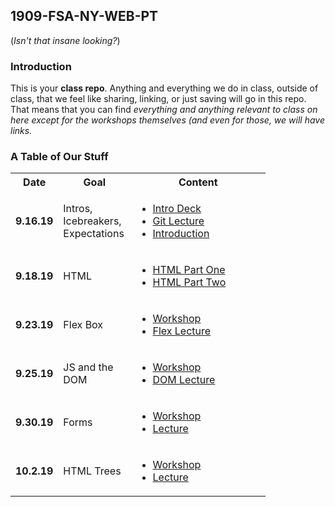 ## 1909-FSA-NY-WEB-PT

(_Isn't that insane looking?_)

### Introduction

This is your **class repo**. Anything and everything we do in class, outside of class, that we feel like sharing, linking, or just saving will go in this repo. That means that you can find _everything and anything relevant to class on here except for the workshops themselves (and even for those, we will have links._

### A Table of Our Stuff

<table>
    <tr>
        <th style="width: 60px;"> Date </th>
        <th style="width: 100px; max-width: 100px"> Goal </th>
        <th style="width: 200px;"> Content </th>
    </tr>
    <tr>
        <td><b>9.16.19</b></td>
        <td> Intros, Icebreakers, Expectations </td>
        <td>
            <ul>
                <li>
                    <a href="https://drive.google.com/open?id=1xbrVsx8h87KnHjtaOBteZVSjDk282E4h">Intro Deck</a>
                </li>
                <li>
                    <a href="https://youtu.be/bsaQK-DhYMM">Git Lecture</a>
                </li>
                <li>
                     <a href="https://youtu.be/vs1d7iA-lmE">Introduction</a>
                </li>
            </ul>
        </td>
    </tr>
    <tr>
        <td><b>9.18.19</b></td>
        <td> HTML </td>
        <td>
            <ul>
              <li>
                    <a href="https://www.youtube.com/watch?v=pPDn7ZzHRWM">HTML Part One</a>
                </li>
                <li>
                    <a href="https://www.youtube.com/watch?v=mcNXLlEB8ew">HTML Part Two</a>
                </li>
            </ul>
        </td>
    </tr>
    <tr>
        <td><b>9.23.19</b></td>
        <td> Flex Box </td>
        <td>
            <ul>
                <li>
                    <a href="https://learn.fullstackacademy.com/workshop/5d21e8b17e342a0004519c40/content/5d24f1f78d25e100040ecc17/text">Workshop</a>
                </li>
                <li>
                     <a href="https://youtu.be/zgSTaWU7010">Flex Lecture</a>
                </li>
            </ul>
        </td>
    </tr>
    <tr>
        <td><b>9.25.19</b></td>
        <td> JS and the DOM </td>
        <td>
            <ul>
                <li>
                    <a href="https://learn.fullstackacademy.com/workshop/5d27361cb628f600042d1051/landing">Workshop</a>
                </li>
                <li>
                     <a href="https://youtu.be/SHpt5pX0aGE">DOM Lecture</a>
                </li>
            </ul>
        </td>
    </tr>
    <tr>
        <td><b>9.30.19</b></td>
        <td> Forms </td>
        <td>
            <ul>
                <li>
                    <a href="https://learn.fullstackacademy.com/workshop/5d2e1f95c880a600045192b7/content/5d2fa058ef4d580004fd15ab/text">Workshop</a>
                </li>
                <li>
                    <a href="https://youtu.be/N9unlJGYEBQ">Lecture</a>
                </li>
            </ul>
        </td>
    </tr>
    <tr>
        <td><b>10.2.19</b></td>
        <td> HTML Trees </td>
        <td>
            <ul>
                <li>
                    <a href="https://learn.fullstackacademy.com/workshop/5d9528fe104a4e00040e5df4/landing">Workshop</a>
                </li>
                <li>
                    <a href="https://youtu.be/EfIYjpschNU">Lecture</a>
                </li>
            </ul>
        </td>
    </tr>
</table>


